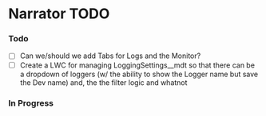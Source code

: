 # Narrator TODO


### Todo

- [ ] Can we/should we add Tabs for Logs and the Monitor?  
- [ ] Create a LWC for managing LoggingSettings__mdt so that there can be a dropdown of loggers (w/ the ability to show the Logger name but save the Dev name) and, the the filter logic and whatnot  

### In Progress

